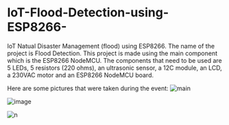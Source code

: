 # IoT-Flood-Detection-using-ESP8266-
IoT Natual Disaster Management (flood) using ESP8266.
The name of the project is Flood Detection.
This project is made using the main component which is the ESP8266 NodeMCU.
The components that need to be used are 5 LEDs, 5 resistors (220 ohms), an ultrasonic sensor, a 12C module, an LCD, a 230VAC motor and an ESP8266 NodeMCU board.

Here are some pictures that were taken during the event:
![main](https://github.com/fsdkumk/IoT-Smart-Street-Light-using-ESP8266/assets/141599942/9a3e68b3-38b3-4af5-b3e1-67cba6ed4b08)

![image](https://github.com/fsdkumk/IoT-Natural-Disaster-Management-using-ESP8266/assets/141599942/7dfb9ea1-d739-4a5b-a42f-741d2c82beb7)

![n](https://github.com/fsdkumk/IoT-Natural-Disaster-Management-using-ESP8266/assets/141599942/579d3d71-976c-40a7-ac59-98e1967ed0a5)
